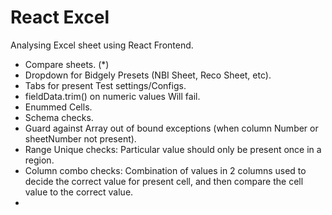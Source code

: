 # React Excel

Analysing Excel sheet using React Frontend.

- Compare sheets. (*)
- Dropdown for Bidgely Presets (NBI Sheet, Reco Sheet, etc).
- Tabs for present Test settings/Configs.
- fieldData.trim() on numeric values Will fail.
- Enummed Cells.
- Schema checks.
- Guard against Array out of bound exceptions (when column Number or sheetNumber not present).
- Range Unique checks: Particular value should only be present once in a region.
- Column combo checks: Combination of values in 2 columns used to decide the correct value for present cell, and then compare the cell value to the correct value.
- 